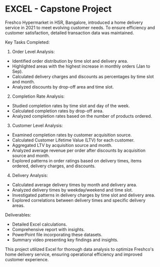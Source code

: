 # EXCEL - Capstone Project
Freshco Hypermarket in HSR, Bangalore, introduced a home delivery service in 2021 to meet evolving customer needs. To ensure efficiency and customer satisfaction, detailed transaction data was maintained.

Key Tasks Completed:

1. Order Level Analysis:
 - Identified order distribution by time slot and delivery area.
 - Highlighted areas with the highest increase in monthly orders (Jan to Sep).
 - Calculated delivery charges and discounts as percentages by time slot and month.
 - Analyzed discounts by drop-off area and time slot.

2. Completion Rate Analysis:
 - Studied completion rates by time slot and day of the week.
 - Calculated completion rates by drop-off area.
 - Analyzed completion rates based on the number of products ordered.

3. Customer Level Analysis:
 - Examined completion rates by customer acquisition source.
 - Calculated Customer Lifetime Value (LTV) for each customer.
 - Aggregated LTV by acquisition source and month.
 - Analyzed average revenue per order after discounts by acquisition source and month.
 - Explored patterns in order ratings based on delivery times, items ordered, delivery charges, and discounts.

4. Delivery Analysis:
 - Calculated average delivery times by month and delivery area.
 - Analyzed delivery times by weekday/weekend and time slot.
 - Investigated patterns in delivery charges by time slot and delivery area.
 - Explored correlations between delivery times and specific delivery areas.

Deliverables:
- Detailed Excel calculations.
- Comprehensive report with insights.
- PowerPoint file incorporating these datasets.
- Summary video presenting key findings and insights.

This project utilized Excel for thorough data analysis to optimize Freshco's home delivery service, ensuring operational efficiency and improved customer experience.
